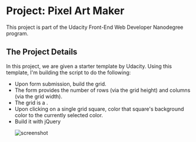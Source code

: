 # Project: Pixel Art Maker
This project is part of the Udacity Front-End Web Developer Nanodegree program.

## The Project Details
In this project, we are given a starter template by Udacity. Using this template, I'm building the script to do the following:

* Upon form submission, build the grid.
* The form provides the number of rows (via the grid height) and columns (via the grid width).
* The grid is a <table>.
* Upon clicking on a single grid square, color that square's background color to the currently selected color.
* Build it with jQuery
  
![screenshot](https://user-images.githubusercontent.com/31152446/49568728-16e86000-f8ef-11e8-8f46-e7f4d447847a.PNG)
